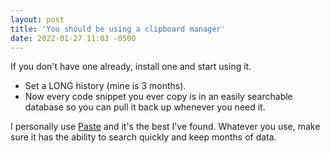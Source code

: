 ```yaml
---
layout: post
title: 'You should be using a clipboard manager'
date: 2022-01-27 11:03 -0500
---
```

If you don't have one already, install one and start using it. 

- Set a LONG history (mine is 3 months). 
- Now every code snippet you ever copy is in an easily searchable database so you can pull it back up whenever you need it.

I personally use [Paste](https://pasteapp.io/) and it's the best I've found. Whatever you use, make sure it has the ability to search quickly and keep months of data.

